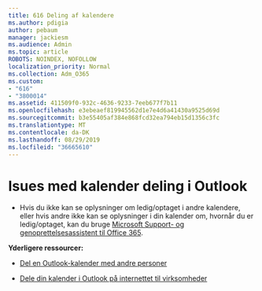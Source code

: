 ```yaml
---
title: 616 Deling af kalendere
ms.author: pdigia
author: pebaum
manager: jackiesm
ms.audience: Admin
ms.topic: article
ROBOTS: NOINDEX, NOFOLLOW
localization_priority: Normal
ms.collection: Adm_O365
ms.custom:
- "616"
- "3800014"
ms.assetid: 411509f0-932c-4636-9233-7eeb677f7b11
ms.openlocfilehash: e3ebeaef819945562d1e7e4d6a41430a9525d69d
ms.sourcegitcommit: b3e55405af384e868fcd32ea794eb15d1356c3fc
ms.translationtype: MT
ms.contentlocale: da-DK
ms.lasthandoff: 08/29/2019
ms.locfileid: "36665610"
---
```

# <a name="isues-with-calendar-sharing-in-outlook"></a>Isues med kalender deling i Outlook

- Hvis du ikke kan se oplysninger om ledig/optaget i andre kalendere, eller hvis andre ikke kan se oplysninger i din kalender om, hvornår du er ledig/optaget, kan du bruge [Microsoft Support- og genoprettelsesassistent til Office 365](https://diagnostics.office.com/).

**Yderligere ressourcer:**

- [Del en Outlook-kalender med andre personer](https://support.office.com/article/353ed2c1-3ec5-449d-8c73-6931a0adab88)

- [Dele din kalender i Outlook på internettet til virksomheder](https://support.office.com/article/7ecef8ae-139c-40d9-bae2-a23977ee58d5)

